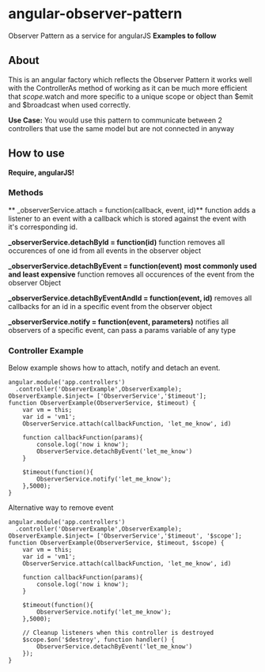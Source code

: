 # angular-observer-pattern
Observer Pattern as a service for angularJS
**Examples to follow**

## About
This is an angular factory which reflects the Observer Pattern it works well with the ControllerAs method of working as it can be much more efficient that $scope.$watch and more specific to a unique scope or object than $emit and $broadcast when used correctly. 

**Use Case:** You would use this pattern to communicate between 2 controllers that use the same model but are not connected in anyway

## How to use

**Require, angularJS!**

### Methods

** _observerService.attach = function(callback, event, id)**
function adds a listener to an event with a callback which is stored against the event with it's corresponding id.

**_observerService.detachById = function(id)**
function removes all occurences of one id from all events in the observer object

**_observerService.detachByEvent = function(event)** __most commonly used and least expensive__
function removes all occurences of the event from the observer Object

**_observerService.detachByEventAndId = function(event, id)**
removes all callbacks for an id in a specific event from the observer object

**_observerService.notify = function(event, parameters)**
notifies all observers of a specific event, can pass a params variable of any type

### Controller Example
Below example shows how to attach, notify and detach an event.
```
angular.module('app.controllers')
  .controller('ObserverExample',ObserverExample);
ObserverExample.$inject= ['ObserverService','$timeout'];
function ObserverExample(ObserverService, $timeout) {
    var vm = this;
    var id = 'vm1';
    ObserverService.attach(callbackFunction, 'let_me_know', id)
    
    function callbackFunction(params){
        console.log('now i know');
        ObserverService.detachByEvent('let_me_know')
    }
    
    $timeout(function(){
        ObserverService.notify('let_me_know');
    },5000);
}
```
Alternative way to remove event

```
angular.module('app.controllers')
  .controller('ObserverExample',ObserverExample);
ObserverExample.$inject= ['ObserverService','$timeout', '$scope'];
function ObserverExample(ObserverService, $timeout, $scope) {
    var vm = this;
    var id = 'vm1';
    ObserverService.attach(callbackFunction, 'let_me_know', id)
    
    function callbackFunction(params){
        console.log('now i know');
    }
    
    $timeout(function(){
        ObserverService.notify('let_me_know');
    },5000);
    
    // Cleanup listeners when this controller is destroyed
    $scope.$on('$destroy', function handler() {
        ObserverService.detachByEvent('let_me_know')
    });
}
```

